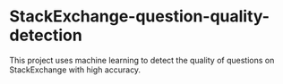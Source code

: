 # StackExchange-question-quality-detection
This project uses machine learning to detect the quality of questions on StackExchange with high accuracy.

